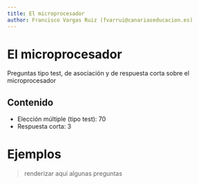 ```yaml
---
title: El microprocesador
author: Francisco Vargas Ruiz (fvarrui@canariaseducacion.es)
---
```


# El microprocesador

Preguntas tipo test, de asociación y de respuesta corta sobre el microprocesador

## Contenido

- Elección múltiple (tipo test): 70
- Respuesta corta: 3

# Ejemplos

> renderizar aquí algunas preguntas